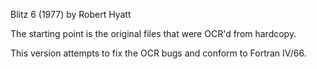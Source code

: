 Blitz 6 (1977) by Robert Hyatt

The starting point is the original files that were OCR'd from hardcopy.  

This version attempts to fix the OCR bugs and conform to Fortran IV/66.
